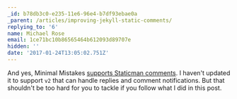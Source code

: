 ```yaml
---
_id: b78db3c0-e235-11e6-96e4-b7df93ebae0a
_parent: /articles/improving-jekyll-static-comments/
replying_to: '6'
name: Michael Rose
email: 1ce71bc10b86565464b612093d89707e
hidden: ''
date: '2017-01-24T13:05:02.751Z'
---
```


And yes, Minimal Mistakes
[supports Staticman comments](https://mmistakes.github.io/minimal-mistakes/docs/configuration/#static-based-comments-via-staticman).
I haven't updated it to support `v2` that can handle replies and comment
notifications. But that shouldn't be too hard for you to tackle if you follow
what I did in this post.
